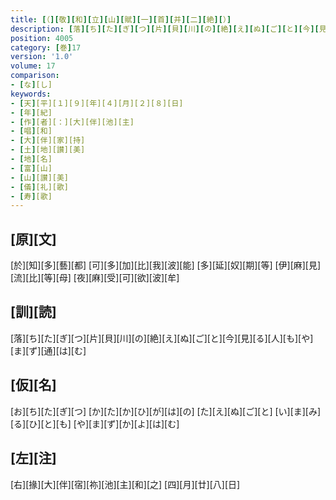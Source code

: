 ```yaml
---
title: [（][敬][和][立][山][賦][一][首][并][二][絶][）]
description: [落][ち][た][ぎ][つ][片][貝][川][の][絶][え][ぬ][ご][と][今][見][る][人][も][や][ま][ず][通][は][む]
position: 4005
category: [巻]17
version: '1.0'
volume: 17
comparison:
- [な][し]
keywords:
- [天][平][１][９][年][４][月][２][８][日]
- [年][紀]
- [作][者][：][大][伴][池][主]
- [唱][和]
- [大][伴][家][持]
- [土][地][讃][美]
- [地][名]
- [富][山]
- [山][讃][美]
- [儀][礼][歌]
- [寿][歌]
---
```


## [原][文]

[於][知][多][藝][都] [可][多][加][比][我][波][能] [多][延][奴][期][等] [伊][麻][見][流][比][等][母] [夜][麻][受][可][欲][波][牟]

## [訓][読]

[落][ち][た][ぎ][つ][片][貝][川][の][絶][え][ぬ][ご][と][今][見][る][人][も][や][ま][ず][通][は][む]

## [仮][名]

[お][ち][た][ぎ][つ] [か][た][か][ひ][が][は][の] [た][え][ぬ][ご][と] [い][ま][み][る][ひ][と][も] [や][ま][ず][か][よ][は][む]

## [左][注]

[右][掾][大][伴][宿][祢][池][主][和][之] [四][月][廿][八][日]
